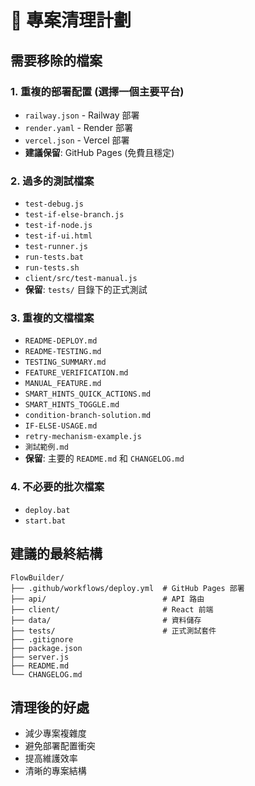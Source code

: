 # 🧹 專案清理計劃

## 需要移除的檔案

### 1. 重複的部署配置 (選擇一個主要平台)
- `railway.json` - Railway 部署
- `render.yaml` - Render 部署  
- `vercel.json` - Vercel 部署
- **建議保留**: GitHub Pages (免費且穩定)

### 2. 過多的測試檔案
- `test-debug.js`
- `test-if-else-branch.js` 
- `test-if-node.js`
- `test-if-ui.html`
- `test-runner.js`
- `run-tests.bat`
- `run-tests.sh`
- `client/src/test-manual.js`
- **保留**: `tests/` 目錄下的正式測試

### 3. 重複的文檔檔案
- `README-DEPLOY.md`
- `README-TESTING.md`
- `TESTING_SUMMARY.md`
- `FEATURE_VERIFICATION.md`
- `MANUAL_FEATURE.md`
- `SMART_HINTS_QUICK_ACTIONS.md`
- `SMART_HINTS_TOGGLE.md`
- `condition-branch-solution.md`
- `IF-ELSE-USAGE.md`
- `retry-mechanism-example.js`
- `測試範例.md`
- **保留**: 主要的 `README.md` 和 `CHANGELOG.md`

### 4. 不必要的批次檔案
- `deploy.bat`
- `start.bat`

## 建議的最終結構

```
FlowBuilder/
├── .github/workflows/deploy.yml  # GitHub Pages 部署
├── api/                          # API 路由
├── client/                       # React 前端
├── data/                         # 資料儲存
├── tests/                        # 正式測試套件
├── .gitignore
├── package.json
├── server.js
├── README.md
└── CHANGELOG.md
```

## 清理後的好處
- 減少專案複雜度
- 避免部署配置衝突
- 提高維護效率
- 清晰的專案結構